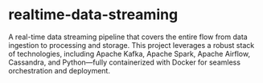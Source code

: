 # realtime-data-streaming
A real-time data streaming pipeline that covers the entire flow from data ingestion to processing and storage. This project leverages a robust stack of technologies, including Apache Kafka, Apache Spark, Apache Airflow, Cassandra, and Python—fully containerized with Docker for seamless orchestration and deployment.
